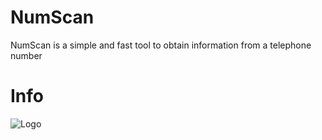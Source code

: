 # NumScan
NumScan is a simple and fast tool to obtain information from a telephone number
# Info
![Logo](NumScan/Photo/Logo.jpg)
